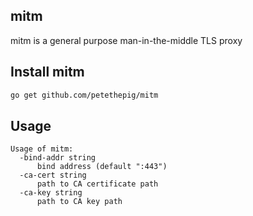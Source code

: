 ## mitm

mitm is a general purpose man-in-the-middle TLS proxy

## Install mitm
```bash
go get github.com/petethepig/mitm
```

## Usage

```
Usage of mitm:
  -bind-addr string
      bind address (default ":443")
  -ca-cert string
      path to CA certificate path
  -ca-key string
      path to CA key path
```
